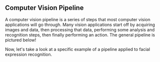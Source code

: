 ## Computer Vision Pipeline

A computer vision pipeline is a series of steps that most computer vision applications will go through. Many vision applications start off by acquiring images and data, then processing that data, performing some analysis and recognition steps, then finally performing an action. The general pipeline is pictured below!


Now, let's take a look at a specific example of a pipeline applied to facial expression recognition.
